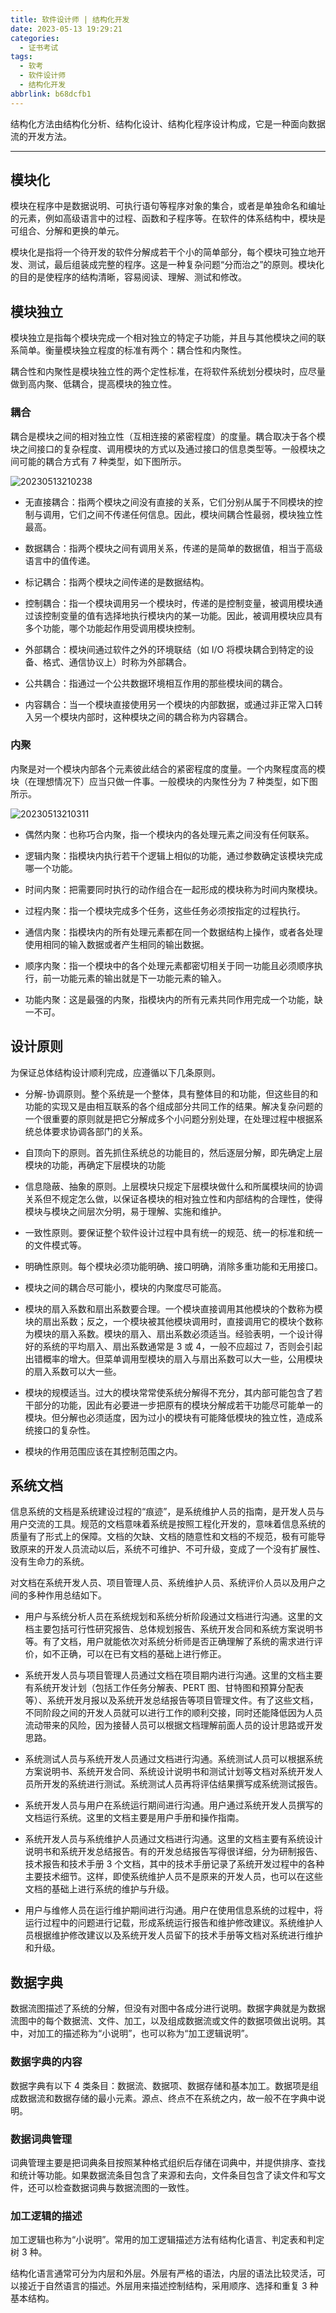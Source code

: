 ```yaml
---
title: 软件设计师 | 结构化开发
date: 2023-05-13 19:29:21
categories:
  - 证书考试
tags:
  - 软考
  - 软件设计师
  - 结构化开发
abbrlink: b68dcfb1
---
```

结构化方法由结构化分析、结构化设计、结构化程序设计构成，它是一种面向数据流的开发方法。

<!-- more -->

---

## 模块化

模块在程序中是数据说明、可执行语句等程序对象的集合，或者是单独命名和编址的元素，例如高级语言中的过程、函数和子程序等。在软件的体系结构中，模块是可组合、分解和更换的单元。

模块化是指将一个待开发的软件分解成若干个小的简单部分，每个模块可独立地开发、测试，最后组装成完整的程序。这是一种复杂问题“分而治之”的原则。模块化的目的是使程序的结构清晰，容易阅读、理解、测试和修改。

## 模块独立

模块独立是指每个模块完成一个相对独立的特定子功能，并且与其他模块之间的联系简单。衡量模块独立程度的标准有两个：耦合性和内聚性。

耦合性和内聚性是模块独立性的两个定性标准，在将软件系统划分模块时，应尽量做到高内聚、低耦合，提高模块的独立性。

### 耦合

耦合是模块之间的相对独立性（互相连接的紧密程度）的度量。耦合取决于各个模块之间接口的复杂程度、调用模块的方式以及通过接口的信息类型等。一般模块之间可能的耦合方式有 7 种类型，如下图所示。

![20230513210238](https://img.lisir.me/image/posts/b68dcfb1/20230513210238.png)

- 无直接耦合：指两个模块之间没有直接的关系，它们分别从属于不同模块的控制与调用，它们之间不传递任何信息。因此，模块间耦合性最弱，模块独立性最高。

- 数据耦合：指两个模块之间有调用关系，传递的是简单的数据值，相当于高级语言中的值传递。

- 标记耦合：指两个模块之间传递的是数据结构。

- 控制耦合：指一个模块调用另一个模块时，传递的是控制变量，被调用模块通过该控制变量的值有选择地执行模块内的某一功能。因此，被调用模块应具有多个功能，哪个功能起作用受调用模块控制。

- 外部耦合：模块间通过软件之外的环境联结（如 I/O 将模块耦合到特定的设备、格式、通信协议上）时称为外部耦合。

- 公共耦合：指通过一个公共数据环境相互作用的那些模块间的耦合。

- 内容耦合：当一个模块直接使用另一个模块的内部数据，或通过非正常入口转入另一个模块内部时，这种模块之间的耦合称为内容耦合。

### 内聚

内聚是对一个模块内部各个元素彼此结合的紧密程度的度量。一个内聚程度高的模块（在理想情况下）应当只做一件事。一般模块的内聚性分为 7 种类型，如下图所示。

![20230513210311](https://img.lisir.me/image/posts/b68dcfb1/20230513210311.png)

- 偶然内聚：也称巧合内聚，指一个模块内的各处理元素之间没有任何联系。

- 逻辑内聚：指模块内执行若干个逻辑上相似的功能，通过参数确定该模块完成哪一个功能。

- 时间内聚：把需要同时执行的动作组合在一起形成的模块称为时间内聚模块。

- 过程内聚：指一个模块完成多个任务，这些任务必须按指定的过程执行。

- 通信内聚：指模块内的所有处理元素都在同一个数据结构上操作，或者各处理使用相同的输入数据或者产生相同的输出数据。

- 顺序内聚：指一个模块中的各个处理元素都密切相关于同一功能且必须顺序执行，前一功能元素的输出就是下一功能元素的输入。

- 功能内聚：这是最强的内聚，指模块内的所有元素共同作用完成一个功能，缺一不可。

## 设计原则

为保证总体结构设计顺利完成，应遵循以下几条原则。

- 分解-协调原则。整个系统是一个整体，具有整体目的和功能，但这些目的和功能的实现又是由相互联系的各个组成部分共同工作的结果。解决复杂问题的一个很重要的原则就是把它分解成多个小问题分别处理，在处理过程中根据系统总体要求协调各部门的关系。

- 自顶向下的原则。首先抓住系统总的功能目的，然后逐层分解，即先确定上层模块的功能，再确定下层模块的功能

- 信息隐蔽、抽象的原则。上层模块只规定下层模块做什么和所属模块间的协调关系但不规定怎么做，以保证各模块的相对独立性和内部结构的合理性，使得模块与模块之间层次分明，易于理解、实施和维护。

- 一致性原则。要保证整个软件设计过程中具有统一的规范、统一的标准和统一的文件模式等。

- 明确性原则。每个模块必须功能明确、接口明确，消除多重功能和无用接口。

- 模块之间的耦合尽可能小，模块的内聚度尽可能高。

- 模块的扇入系数和扇出系数要合理。一个模块直接调用其他模块的个数称为模块的扇出系数；反之，一个模块被其他模块调用时，直接调用它的模块个数称为模块的扇入系数。模块的扇入、扇出系数必须适当。经验表明，一个设计得好的系统的平均扇入、扇出系数通常是 3 或 4，一般不应超过 7，否则会引起出错概率的增大。但菜单调用型模块的扇入与扇出系数可以大一些，公用模块的扇入系数可以大一些。

- 模块的规模适当。过大的模块常常使系统分解得不充分，其内部可能包含了若干部分的功能，因此有必要进一步把原有的模块分解成若干功能尽可能单一的模块。但分解也必须适度，因为过小的模块有可能降低模块的独立性，造成系统接口的复杂性。

- 模块的作用范围应该在其控制范围之内。

## 系统文档

信息系统的文档是系统建设过程的“痕迹”，是系统维护人员的指南，是开发人员与用户交流的工具。规范的文档意味着系统是按照工程化开发的，意味着信息系统的质量有了形式上的保障。文档的欠缺、文档的随意性和文档的不规范，极有可能导致原来的开发人员流动以后，系统不可维护、不可升级，变成了一个没有扩展性、没有生命力的系统。

对文档在系统开发人员、项目管理人员、系统维护人员、系统评价人员以及用户之间的多种作用总结如下。

- 用户与系统分析人员在系统规划和系统分析阶段通过文档进行沟通。这里的文档主要包括可行性研究报告、总体规划报告、系统开发合同和系统方案说明书等。有了文档，用户就能依次对系统分析师是否正确理解了系统的需求进行评价，如不正确，可以在已有文档的基础上进行修正。

- 系统开发人员与项目管理人员通过文档在项目期内进行沟通。这里的文档主要有系统开发计划（包括工作任务分解表、PERT 图、甘特图和预算分配表等）、系统开发月报以及系统开发总结报告等项目管理文件。有了这些文档，不同阶段之间的开发人员就可以进行工作的顺利交接，同时还能降低因为人员流动带来的风险，因为接替人员可以根据文档理解前面人员的设计思路或开发思路。

- 系统测试人员与系统开发人员通过文档进行沟通。系统测试人员可以根据系统方案说明书、系统开发合同、系统设计说明书和测试计划等文档对系统开发人员所开发的系统进行测试。系统测试人员再将评估结果撰写成系统测试报告。

- 系统开发人员与用户在系统运行期间进行沟通。用户通过系统开发人员撰写的文档运行系统。这里的文档主要是用户手册和操作指南。

- 系统开发人员与系统维护人员通过文档进行沟通。这里的文档主要有系统设计说明书和系统开发总结报告。有的开发总结报告写得很详细，分为研制报告、技术报告和技术手册 3 个文档，其中的技术手册记录了系统开发过程中的各种主要技术细节。这样，即使系统维护人员不是原来的开发人员，也可以在这些文档的基础上进行系统的维护与升级。

- 用户与维修人员在运行维护期间进行沟通。用户在使用信息系统的过程中，将运行过程中的问题进行记载，形成系统运行报告和维护修改建议。系统维护人员根据维护修改建议以及系统开发人员留下的技术手册等文档对系统进行维护和升级。

## 数据字典

数据流图描述了系统的分解，但没有对图中各成分进行说明。数据字典就是为数据流图中的每个数据流、文件、加工，以及组成数据流或文件的数据项做出说明。其中，对加工的描述称为“小说明”，也可以称为“加工逻辑说明”。

### 数据字典的内容

数据字典有以下 4 类条目：数据流、数据项、数据存储和基本加工。数据项是组成数据流和数据存储的最小元素。源点、终点不在系统之内，故一般不在字典中说明。

### 数据词典管理

词典管理主要是把词典条目按照某种格式组织后存储在词典中，并提供排序、查找和统计等功能。如果数据流条目包含了来源和去向，文件条目包含了读文件和写文件，还可以检查数据词典与数据流图的一致性。

### 加工逻辑的描述

加工逻辑也称为“小说明”。常用的加工逻辑描述方法有结构化语言、判定表和判定树 3 种。

结构化语言通常可分为内层和外层。外层有严格的语法，内层的语法比较灵活，可以接近于自然语言的描述。外层用来描述控制结构，采用顺序、选择和重复 3 种基本结构。
